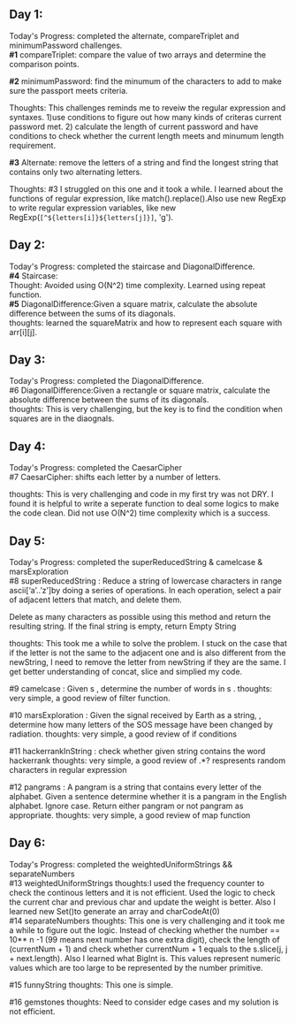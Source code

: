 ## Day 1: 
Today's Progress: completed the alternate, compareTriplet and minimumPassword challenges. <br />
**#1** compareTriplet: compare the value of two arrays and determine the comparison points.<br />

**#2** minimumPassword: find the minumum of the characters to add to make sure the passport meets criteria. <br />

Thoughts:  This challenges reminds me to reveiw the regular expression and syntaxes. 1)use conditions to figure out how many kinds of criteras current password met. 2) calculate the length of current password and have conditions to check whether the current length meets and minumum length requirement. <br />


**#3** Alternate: remove the letters of a string and find the longest string that contains only two alternating letters.<br />

Thoughts: 
#3 I struggled on this one and it took a while. I learned about the functions of regular expression, like match().replace().Also use new RegExp to write regular expression variables, like new RegExp(`[^${letters[i]}${letters[j]}]`, 'g').<br />


## Day 2:
Today's Progress: completed the staircase and DiagonalDifference.<br />
**#4** Staircase: <br />
Thought: Avoided using O(N^2) time complexity. Learned using repeat function.<br />
**#5** DiagonalDifference:Given a square matrix, calculate the absolute difference between the sums of its diagonals.<br />
thoughts: learned the squareMatrix and how to represent each square with arr[i][j]. <br />


## Day 3: 
Today's Progress: completed the DiagonalDifference.<br />
 #6 DiagonalDifference:Given a rectangle or square matrix, calculate the absolute difference between the sums of its diagonals. <br />
thoughts: This is very challenging, but the key is to find the condition when squares are in the diaognals.<br />

## Day 4: 
Today's Progress: completed the CaesarCipher <br />
#7 CaesarCipher: shifts each letter by a number of letters.

thoughts: This is very challenging and code in my first try was not DRY. I found it is helpful to write a seperate function to deal some logics to make the code clean. Did not use  O(N^2) time complexity which is a success.  

## Day 5:
Today's Progress: completed the superReducedString & camelcase & marsExploration<br />
#8 superReducedString : Reduce a string of lowercase characters in range ascii[‘a’..’z’]by doing a series of operations. In each operation, select a pair of adjacent letters that match, and delete them.

Delete as many characters as possible using this method and return the resulting string. If the final string is empty, return Empty String

thoughts: This took me a while to solve the problem. I stuck on the case that if the letter is not the same to the adjacent one and is also different from the newString, I need to remove the letter from newString if they are the same. I get better understanding of concat, slice and simplied my code. </br>

#9 camelcase : Given s , determine the number of words in s .
thoughts: very simple, a good review of filter function. </br>

#10 marsExploration : Given the signal received by Earth as a string, , determine how many letters of the SOS message have been changed by radiation.
thoughts: very simple, a good review of if conditions </br>

#11 hackerrankInString : check whether given string contains the word hackerrank 
thoughts: very simple, a good review of .*? respresents random characters in regular expression </br>

#12 pangrams : A pangram is a string that contains every letter of the alphabet. Given a sentence determine whether it is a pangram in the English alphabet. Ignore case. Return either pangram or not pangram as appropriate.
thoughts: very simple, a good review of map function </br>


## Day 6:
Today's Progress: completed the weightedUniformStrings && separateNumbers<br />
#13 weightedUniformStrings 
thoughts:I used the frequency counter to check the continous letters and it is not efficient. Used the logic to check the current char and previous char and update the weight is better. Also I learned new Set()to generate an array and charCodeAt(0) </br>
#14 separateNumbers
thoughts: This one is very challenging and it took me a while to figure out the logic. 
Instead of checking whether the number == 10** n -1 (99 means next number has one extra digit), check the length of (currentNum + 1) and check whether currentNum + 1 equals to the s.slice(j, j + next.length). Also I learned what BigInt is. This values represent numeric values which are too large to be represented by the number primitive. </br>

#15 funnyString
thoughts: This one is simple. </br>


#16 gemstones
thoughts: Need to consider edge cases and my solution is not efficient.  </br>



